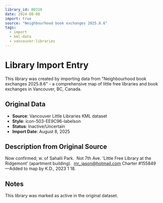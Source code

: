 ```yaml
---
library_id: 00310
date: 2024-08-08
import: true
source: "Neighbourhood book exchanges 2025.8.6"
tags:
  - import
  - kml-data
  - vancouver-libraries
---
```


# Library Import Entry

This library was created by importing data from "Neighbourhood book exchanges 2025.8.6" - a comprehensive map of little free libraries and book exchanges in Vancouver, BC, Canada.

## Original Data

- **Source**: Vancouver Little Libraries KML dataset
- **Style**: icon-503-EE9C96-labelson
- **Status**: Inactive/Uncertain
- **Import Date**: August 8, 2025

## Description from Original Source

Now confirmed; w. of Sahalli Park.  Not 7th Ave.
'Little Free Library at the Ridgemont' (apartment building).  mr_jason@hotmail.com
Charter #155849
—Added to map by K.D., 2023 1 18.  



## Notes

This library was marked as active in the original dataset.
